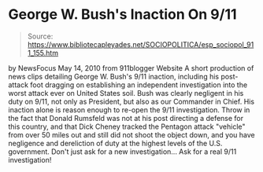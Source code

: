 # George W. Bush's Inaction On 9/11

> Source: https://www.bibliotecapleyades.net/SOCIOPOLITICA/esp_sociopol_911_155.htm

by NewsFocus
May 14, 2010
from
911blogger Website
A short production of news clips detailing
George W. Bush's
9/11 inaction,
including his post-attack foot dragging on establishing an independent
investigation into the worst attack ever on United States soil.
Bush was clearly negligent in his duty on 9/11, not only as President, but
also as our Commander in Chief. His inaction alone is reason enough to
re-open the 9/11 investigation.
Throw in the fact that Donald Rumsfeld was
not at his post directing a defense for this country, and that Dick Cheney
tracked the Pentagon attack "vehicle" from over 50 miles out and still did
not shoot the object down, and you have negligence and dereliction of duty
at the highest levels of the U.S. government.
Don't just ask for a new investigation... Ask for a real 9/11 investigation!
